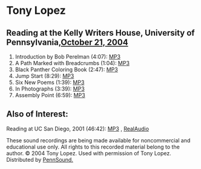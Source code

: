Tony Lopez
==========

Reading at the Kelly Writers House, University of Pennsylvania,[October
21, 2004](http://www.writing.upenn.edu/%7Ewh/calendar/1004.html#21)
-----------------------------------------------------------------------

1.  Introduction by Bob Perelman (4:07): [MP3](http://media.sas.upenn.edu/pennsound/authors/Lopez/KWH/Lopez-Tony_01_Intro_UPenn_10-21-04.mp3)
2.  A Path Marked with Breadcrumbs (1:04): [MP3](http://media.sas.upenn.edu/pennsound/authors/Lopez/KWH/Lopez-Tony_02_Path-Markd-w-Breadcrmbs_UPenn_10-21-04.mp3)
3.  Black Panther Coloring Book (2:47): [MP3](http://media.sas.upenn.edu/pennsound/authors/Lopez/KWH/Lopez-Tony_03_Black-Panther-Coloring-Book_UPenn_10-21-04.mp3)
4.  Jump Start (8:29): [MP3](http://media.sas.upenn.edu/pennsound/authors/Lopez/KWH/Lopez-Tony_04_Jump-Start_UPenn_10-21-04.mp3)
5.  Six New Poems (1:39): [MP3](http://media.sas.upenn.edu/pennsound/authors/Lopez/KWH/Lopez-Tony_05_6-New-Poems_UPenn_10-21-04.mp3)
6.  In Photographs (3:39): [MP3](http://media.sas.upenn.edu/pennsound/authors/Lopez/KWH/Lopez-Tony_06_In-Photographs_UPenn_10-21-04.mp3)
7.  Assembly Point (6:59): [MP3](http://media.sas.upenn.edu/pennsound/authors/Lopez/KWH/Lopez-Tony_07_Assembly-Point-D_UPenn_10-21-04.mp3)

Also of Interest:
-----------------

Reading at UC San Diego, 2001 (46:42): [MP3](http://media.sas.upenn.edu/pennsound/authors/Lopez/Lopez-Tony_UC-San-Diego_2001.mp3)
, [RealAudio](http://media.sas.upenn.edu/pennsound/authors/Lopez/Lopez-Tony_UC-San-Diego_2001.rm)

These sound recordings are being made available for noncommercial and educational
use only. All rights to this recorded material belong to the author. © 2004
Tony Lopez. Used with permission of Tony Lopez. Distributed by [PennSound.](../index.html)
